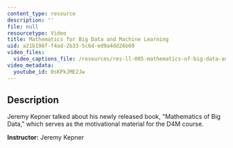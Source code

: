 ```yaml
---
content_type: resource
description: ''
file: null
resourcetype: Video
title: Mathematics for Big Data and Machine Learning
uid: a21b198f-f4ad-2b33-5c6d-ed9a4dd26b69
video_files:
  video_captions_file: /resources/res-ll-005-mathematics-of-big-data-and-machine-learning-january-iap-2020/class-videos/mathematics-for-big-data-and-machine-learning/iCAZLl6nq4c.vtt
video_metadata:
  youtube_id: 0sKPkJME2Jw
---
```


Description
-----------

Jeremy Kepner talked about his newly released book, "Mathematics of Big Data," which serves as the motivational material for the D4M course.

**Instructor:** Jeremy Kepner